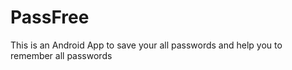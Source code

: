# PassFree
This is an Android App to save your all passwords and help you to remember all passwords
